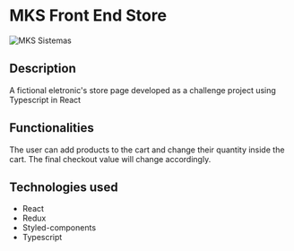 # MKS Front End Store

![MKS Sistemas](https://i.ibb.co/Vm6HJRp/Screenshot-4.png)

## Description 

<p> A fictional eletronic's store page developed as a challenge project using Typescript in React</p>

## Functionalities

The user can add products to the cart and change their quantity inside the cart. The final checkout value will change accordingly.

## Technologies used

- React
- Redux
- Styled-components
- Typescript
